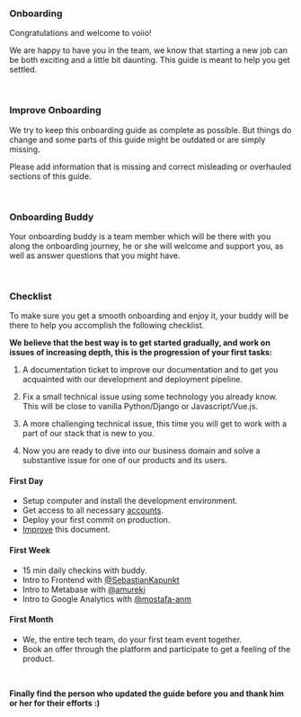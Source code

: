 ### Onboarding
Congratulations and welcome to voiio!

We are happy to have you in the team, we know that starting a new job can be both exciting and a little bit daunting. This guide is meant to help you get settled.

<br />

### Improve Onboarding
We try to keep this onboarding guide as complete as possible. But things do change and some parts of this guide might be outdated or are simply missing.

Please add information that is missing and correct misleading or overhauled sections of this guide.

<br />

### Onboarding Buddy
Your onboarding buddy is a team member which will be there with you along the onboarding journey, he or she will welcome and support you, as well as answer questions that you might have.

<br />

### Checklist
To make sure you get a smooth onboarding and enjoy it, your buddy will be there to help you accomplish the following checklist.

**We believe that the best way is to get started gradually, and work on issues of increasing depth, this is the progression of your first tasks:**

1. A documentation ticket to improve our documentation and to get you acquainted with our development and deployment pipeline.

2. Fix a small technical issue using some technology you already know. This will be close to vanilla Python/Django or Javascript/Vue.js.

3. A more challenging technical issue, this time you will get to work with a part of our stack that is new to you.

4. Now you are ready to dive into our business domain and solve a substantive issue for one of our products and its users.

#### First Day
* Setup computer and install the development environment.
* Get access to all necessary [accounts](accounts.md).
* Deploy your first commit on production.
* [Improve](#improve-onboarding) this document.

#### First Week
* 15 min daily checkins with buddy.
* Intro to Frontend with [@SebastianKapunkt](https://github.com/SebastianKapunkt)
* Intro to Metabase with [@amureki](https://github.com/amureki)
* Intro to Google Analytics with [@mostafa-anm](https://github.com/mostafa-anm)

#### First Month
* We, the entire tech team, do your first team event together.
* Book an offer through the platform and participate to get a feeling of the product.

<br />

**Finally find the person who updated the guide before you and thank him or her for their efforts :)**
